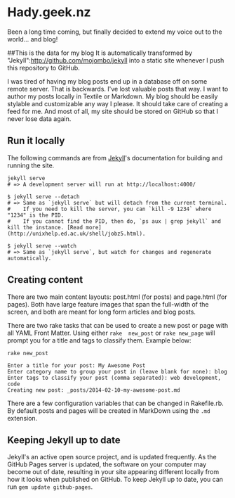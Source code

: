 # Hady.geek.nz
Been a long time coming, but finally decided to extend my voice out to the world... and blog!

##This is the data for my blog
It is automatically transformed by "Jekyll":http://github.com/mojombo/jekyll into a static site whenever I push 
this repository to GitHub.

I was tired of having my blog posts end up in a database off on some remote server. That is backwards. I've lost 
valuable posts that way. I want to author my posts locally in Textile or Markdown. My blog should be easily 
stylable and customizable any way I please. It should take care of creating a feed for me. And most of all, my 
site should be stored on GitHub so that I never lose data again.

## Run it locally
The following commands are from [Jekyll](http://jekyllrb.com/docs/usage/)'s documentation for building and running 
the site.

```shell
jekyll serve
# => A development server will run at http://localhost:4000/

$ jekyll serve --detach
# => Same as `jekyll serve` but will detach from the current terminal.
#    If you need to kill the server, you can `kill -9 1234` where "1234" is the PID.
#    If you cannot find the PID, then do, `ps aux | grep jekyll` and kill the instance. [Read more](http://unixhelp.ed.ac.uk/shell/jobz5.html).

$ jekyll serve --watch
# => Same as `jekyll serve`, but watch for changes and regenerate automatically.
```

## Creating content
There are two main content layouts: post.html (for posts) and page.html (for pages). Both have large feature images 
that span the full-width of the screen, and both are meant for long form articles and blog posts.

There are two rake tasks that can be used to create a new post or page with all YAML Front Matter. Using either `rake 
new_post` or `rake new_page` will prompt you for a title and tags to classify them. Example below:

```shell
rake new_post

Enter a title for your post: My Awesome Post
Enter category name to group your post in (leave blank for none): blog
Enter tags to classify your post (comma separated): web development, code
Creating new post: _posts/2014-02-10-my-awesome-post.md
```

There are a few configuration variables that can be changed in Rakefile.rb. By default posts and pages will be 
created in MarkDown using the `.md` extension.

## Keeping Jekyll up to date
Jekyll's an active open source project, and is updated frequently. As the GitHub Pages server is updated, the software 
on your computer may become out of date, resulting in your site appearing different locally from how it looks when 
published on GitHub. To keep Jekyll up to date, you can run `gem update github-pages`.